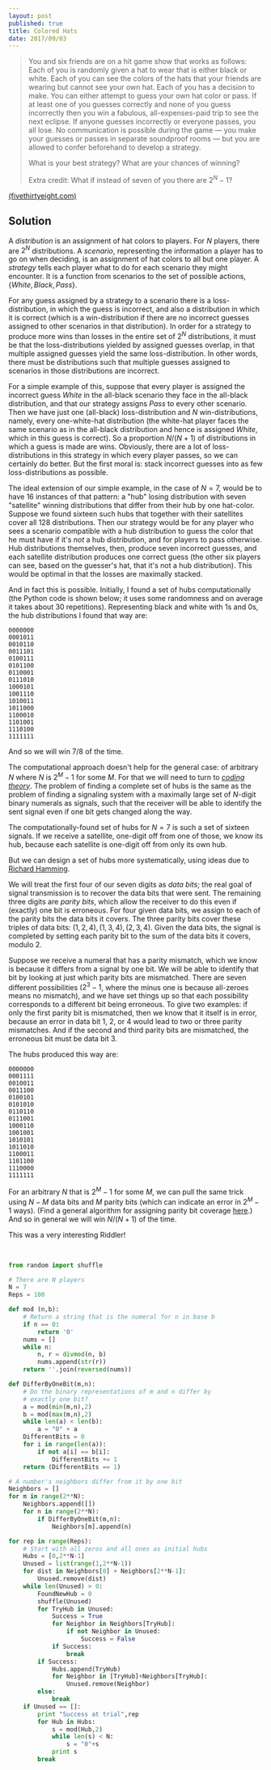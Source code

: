 ```yaml
---
layout: post
published: true
title: Colored Hats
date: 2017/09/03
---
```


>You and six friends are on a hit game show that works as follows: Each of you is randomly given a hat to wear that is either black or white. Each of you can see the colors of the hats that your friends are wearing but cannot see your own hat. Each of you has a decision to make. You can either attempt to guess your own hat color or pass. If at least one of you guesses correctly and none of you guess incorrectly then you win a fabulous, all-expenses-paid trip to see the next eclipse. If anyone guesses incorrectly or everyone passes, you all lose. No communication is possible during the game — you make your guesses or passes in separate soundproof rooms — but you are allowed to confer beforehand to develop a strategy.
>
>What is your best strategy? What are your chances of winning?
>
>Extra credit: What if instead of seven of you there are $2^N−1$?

<!--more-->

[(fivethirtyeight.com)](https://fivethirtyeight.com/features/is-your-friend-full-of-it/)

## Solution

A _distribution_ is an assignment of hat colors to players. For $N$ players, there are $2^N$ distributions.  A _scenario_, representing the information a player has to go on when deciding, is an assignment of hat colors to all but one player. A _strategy_ tells each player what to do for each scenario they might encounter. It is a function from scenarios to the set of possible actions, $\{White, Black, Pass\}$.

For any guess assigned by a strategy to a scenario there is a loss-distribution, in which the guess is incorrect, and also a distribution in which it is correct (which is a win-distribution if there are no incorrect guesses assigned to other scenarios in that distribution). In order for a strategy to produce more wins than losses in the entire set of $2^N$ distributions, it must be that the loss-distributions yielded by assigned guesses overlap, in that multiple assigned guesses yield the same loss-distribution. In other words, there must be distributions such that multiple guesses assigned to scenarios in those distributions are incorrect.

For a simple example of this, suppose that every player is assigned the incorrect guess $White$ in the all-black scenario they face in the all-black distribution, and that our strategy assigns $Pass$ to every other scenario.  Then we have just one (all-black) loss-distribution and $N$ win-distributions, namely, every one-white-hat distribution (the white-hat player faces the same scenario as in the all-black distribution and hence is assigned $White$, which in this guess is correct). So a proportion $N/(N+1)$ of distributions in which a guess is made are wins.  Obviously, there are a lot of loss-distributions in this strategy in which every player passes, so we can certainly do better. But the first moral is: stack incorrect guesses into as few loss-distributions as possible.

The ideal extension of our simple example, in the case of $N=7$, would be to have $16$ instances of that pattern: a "hub" losing distribution with seven "satellite" winning distributions that differ from their hub by one hat-color. Suppose we found sixteen such hubs that together with their satellites cover all $128$ distributions. Then our strategy would be for any player who sees a scenario compatible with a hub distribution to guess the color that he must have if it's _not_ a hub distribution, and for players to pass otherwise. Hub distributions themselves, then, produce seven incorrect guesses, and each satellite distribution produces one correct guess (the other six players can see, based on the guesser's hat, that it's not a hub distribution).  This would be optimal in that the losses are maximally stacked.

And in fact this is possible. Initially, I found a set of hubs computationally (the Python code is shown below; it uses some randomness and on average it takes about 30 repetitions). Representing black and white with $1$s and $0$s, the hub distributions I found that way are:

```
0000000
0001011
0010110
0011101
0100111
0101100
0110001
0111010
1000101
1001110
1010011
1011000
1100010
1101001
1110100
1111111
```

And so we will win $7/8$ of the time. 

The computational approach doesn't help for the general case: of arbitrary $N$ where $N$ is $2^M-1$ for some $M$. For that we will need to turn to [_coding theory_](https://en.wikipedia.org/wiki/Forward_error_correction). The problem of finding a complete set of hubs is the same as the problem of finding a signaling system with a maximally large set of $N$-digit binary numerals as signals, such that the receiver will be able to identify the sent signal even if one bit gets changed along the way. 

The computationally-found set of hubs for $N=7$ is such a set of sixteen signals. If we receive a satellite, one-digit off from one of those, we know its hub, because each satellite is one-digit off from only its own hub.

But we can design a set of hubs more systematically, using ideas due to [Richard Hamming](https://en.wikipedia.org/wiki/Hamming_code).  

We will treat the first four of our seven digits as _data bits_; the real goal of signal transmission is to recover the data bits that were sent. The remaining three digits are _parity bits_, which allow the receiver to do this even if (exactly) one bit is erroneous. For four given data bits, we assign to each of the parity bits the data bits it covers. The three parity bits cover these triples of data bits: $(1,2,4), (1,3,4), (2,3,4)$. Given the data bits, the signal is completed by setting each parity bit to the sum of the data bits it covers, modulo $2$.

Suppose we receive a numeral that has a parity mismatch, which we know is because it differs from a signal by one bit. We will be able to identify that bit by looking at just which parity bits are mismatched.  There are seven different possibilities ($2^3-1$, where the minus one is because all-zeroes means no mismatch), and we have set things up so that each possibility corresponds to a different bit being erroneous.  To give two examples: if only the first parity bit is mismatched, then we know that it itself is in error, because an error in data bit $1$, $2$, or $4$ would lead to two or three parity mismatches. And if the second and third parity bits are mismatched, the erroneous bit must be data bit 3.

The hubs produced this way are:

```
0000000
0001111
0010011
0011100
0100101
0101010
0110110
0111001
1000110
1001001
1010101
1011010
1100011
1101100
1110000
1111111
```

For an arbitrary $N$ that is $2^M-1$ for some $M$, we can pull the same trick using $N-M$ data bits and $M$ parity bits (which can indicate an error in $2^M-1$ ways). (Find a general algorithm for assigning parity bit coverage [here](https://en.wikipedia.org/wiki/Hamming_code).) And so in general we will win $N/(N+1)$ of the time.

This was a very interesting Riddler!

<br>

```python
from random import shuffle

# There are N players
N = 7
Reps = 100

def mod (n,b):
	# Return a string that is the numeral for n in base b
    if n == 0:
        return '0'
    nums = []
    while n:
        n, r = divmod(n, b)
        nums.append(str(r))
    return ''.join(reversed(nums))

def DifferByOneBit(m,n):
	# Do the binary representations of m and n differ by
	# exactly one bit?
	a = mod(min(m,n),2)
	b = mod(max(m,n),2)
	while len(a) < len(b):
		a = "0" + a
	DifferentBits = 0
	for i in range(len(a)):
		if not a[i] == b[i]:
			DifferentBits += 1
	return (DifferentBits == 1)

# A number's neighbors differ from it by one bit
Neighbors = []
for m in range(2**N):
	Neighbors.append([])
	for n in range(2**N):
		if DifferByOneBit(m,n):
			Neighbors[m].append(n)

for rep in range(Reps):
	# Start with all zeros and all ones as initial hubs
	Hubs = [0,2**N-1]
	Unused = list(range(1,2**N-1))
	for dist in Neighbors[0] + Neighbors[2**N-1]:
		Unused.remove(dist)
	while len(Unused) > 0:
		FoundNewHub = 0
		shuffle(Unused)
		for TryHub in Unused:
			Success = True
			for Neighbor in Neighbors[TryHub]:
				if not Neighbor in Unused:
					Success = False
			if Success:
				break
		if Success:
			Hubs.append(TryHub)
			for Neighbor in [TryHub]+Neighbors[TryHub]:
				Unused.remove(Neighbor)
		else: 
			break
	if Unused == []:
		print "Success at trial",rep
		for Hub in Hubs:
			s = mod(Hub,2)
			while len(s) < N:
				s = "0"+s
			print s
		break
```

<br>

